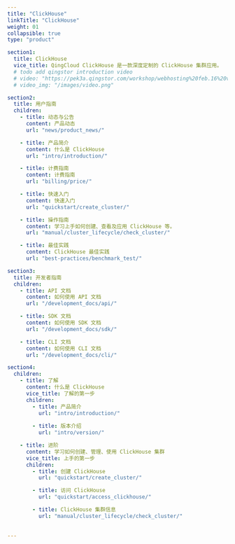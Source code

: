 ```yaml
---
title: "ClickHouse"
linkTitle: "ClickHouse"
weight: 01
collapsible: true
type: "product"

section1:
  title: ClickHouse
  vice_title: QingCloud ClickHouse 是一款深度定制的 ClickHouse 集群应用。
  # todo add qingstor introduction video
  # video: "https://pek3a.qingstor.com/workshop/webhosting%20feb.16%20v3.mp4"
  # video_img: "/images/video.png"

section2:
  title: 用户指南
  children:
    - title: 动态与公告
      content: 产品动态
      url: "news/product_news/"

    - title: 产品简介
      content: 什么是 ClickHouse
      url: "intro/introduction/"

    - title: 计费指南
      content: 计费指南
      url: "billing/price/"

    - title: 快速入门
      content: 快速入门
      url: "quickstart/create_cluster/"

    - title: 操作指南
      content: 学习上手如何创建、查看及应用 ClickHouse 等。
      url: "manual/cluster_lifecycle/check_cluster/"

    - title: 最佳实践
      content: ClickHouse 最佳实践
      url: "best-practices/benchmark_test/"

section3:
  title: 开发者指南
  children:
    - title: API 文档
      content: 如何使用 API 文档
      url: "/development_docs/api/"

    - title: SDK 文档
      content: 如何使用 SDK 文档
      url: "/development_docs/sdk/"

    - title: CLI 文档
      content: 如何使用 CLI 文档
      url: "/development_docs/cli/"

section4:
  children:
    - title: 了解
      content: 什么是 ClickHouse
      vice_title: 了解的第一步
      children:
        - title: 产品简介
          url: "intro/introduction/"
        
        - title: 版本介绍
          url: "intro/version/"

    - title: 进阶
      content: 学习如何创建、管理、使用 ClickHouse 集群
      vice_title: 上手的第一步
      children: 
        - title: 创建 ClickHouse
          url: "quickstart/create_cluster/"

        - title: 访问 ClickHouse
          url: "quickstart/access_clickhouse/"

        - title: ClickHouse 集群信息
          url: "manual/cluster_lifecycle/check_cluster/"
  
 
---
```


<!-- type: "product" 这个参数表明这是一个产品index页面 -->
<!-- section1 为产品index页面 主标题 副标题 video  video_img为视频图片  -->
<!-- section2 为产品index页面 第一个大块的用户文档配置  -->
<!-- section3 为产品index页面 第二个大块的开发者文档配置  -->
<!-- section4 为产品index页面 第三个大块的学习路径配置  -->